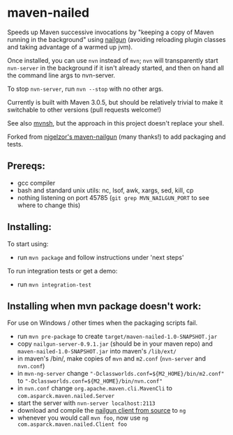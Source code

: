 maven-nailed
============

Speeds up Maven successive invocations by "keeping a copy of Maven running in the background" using
[nailgun](http://martiansoftware.com/nailgun/) (avoiding reloading plugin classes and taking advantage of a warmed up jvm).

Once installed, you can use `nvn` instead of `mvn`; `nvn` will transparently start `nvn-server` in the background if it
isn't already started, and then on hand all the command line args to nvn-server.

To stop `nvn-server`, run `nvn --stop` with no other args.

Currently is built with Maven 3.0.5, but should be relatively trivial to make it switchable to other versions (pull
requests welcome!)

See also [mvnsh](https://github.com/jdillon/mvnsh), but the approach in this project doesn't replace your shell.

Forked from [nigelzor's maven-nailgun](https://github.com/nigelzor/maven-nailgun) (many thanks!) to add packaging and
tests.

Prereqs:
--------

* gcc compiler
* bash and standard unix utils: nc, lsof, awk, xargs, sed, kill, cp
* nothing listening on port 45785 (`git grep MVN_NAILGUN_PORT` to see where to change this)

Installing:
-----------

To start using:

* run `mvn package` and follow instructions under 'next steps'

To run integration tests or get a demo:

* run `mvn integration-test`

Installing when mvn package doesn't work:
-----------------------------------------

For use on Windows / other times when the packaging scripts fail.

* run `mvn pre-package` to create `target/maven-nailed-1.0-SNAPSHOT.jar`
* copy `nailgun-server-0.9.1.jar` (should be in your maven repo) and `maven-nailed-1.0-SNAPSHOT.jar` into maven's `/lib/ext/`
* in maven's /bin/, make copies of `mvn` and `m2.conf` (`nvn-server` and `nvn.conf`)
* in `mvn-ng-server` change `"-Dclassworlds.conf=${M2_HOME}/bin/m2.conf"` to `"-Dclassworlds.conf=${M2_HOME}/bin/nvn.conf"`
* in `nvn.conf` change `org.apache.maven.cli.MavenCli` to `com.asparck.maven.nailed.Server`
* start the server with `nvn-server localhost:2113`
* download and compile the [nailgun client from source](https://raw.github.com/martylamb/nailgun/nailgun-all-0.9.1/nailgun-client/ng.c) to `ng`
* whenever you would call `mvn foo`, now use `ng com.asparck.maven.nailed.Client foo`
